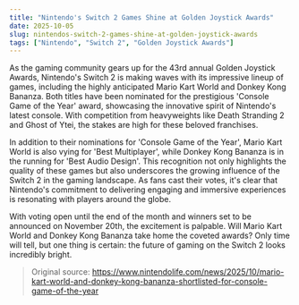 ```yaml
---
title: "Nintendo's Switch 2 Games Shine at Golden Joystick Awards"
date: 2025-10-05
slug: nintendos-switch-2-games-shine-at-golden-joystick-awards
tags: ["Nintendo", "Switch 2", "Golden Joystick Awards"]
---
```


As the gaming community gears up for the 43rd annual Golden Joystick Awards, Nintendo's Switch 2 is making waves with its impressive lineup of games, including the highly anticipated Mario Kart World and Donkey Kong Bananza. Both titles have been nominated for the prestigious 'Console Game of the Year' award, showcasing the innovative spirit of Nintendo's latest console. With competition from heavyweights like Death Stranding 2 and Ghost of Ytei, the stakes are high for these beloved franchises.

In addition to their nominations for 'Console Game of the Year', Mario Kart World is also vying for 'Best Multiplayer', while Donkey Kong Bananza is in the running for 'Best Audio Design'. This recognition not only highlights the quality of these games but also underscores the growing influence of the Switch 2 in the gaming landscape. As fans cast their votes, it's clear that Nintendo's commitment to delivering engaging and immersive experiences is resonating with players around the globe.

With voting open until the end of the month and winners set to be announced on November 20th, the excitement is palpable. Will Mario Kart World and Donkey Kong Bananza take home the coveted awards? Only time will tell, but one thing is certain: the future of gaming on the Switch 2 looks incredibly bright.
> Original source: https://www.nintendolife.com/news/2025/10/mario-kart-world-and-donkey-kong-bananza-shortlisted-for-console-game-of-the-year
